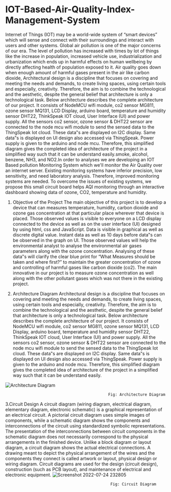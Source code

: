 # IOT-Based-Air-Quality-Index-Management-System
Internet of Things (IOT) may be a world-wide system of “smart devices” which will sense and
connect with their surroundings and interact with users and other systems. Global air pollution is
one of the major concerns of our era. The level of pollution has increased with times by lot of
things like the increase in population, increased vehicle use, industrialization and urbanization
which ends up in harmful effects on human wellbeing by directly affecting health of population
exposed to it. Air quality goes down when enough amount of harmful gases present in the air like
carbon dioxide, Architectural design is a discipline that focuses on covering and meeting the needs and
demands, to create living spaces, using certain tools and especially, creativity. Therefore, the
aim is to combine the technological and the aesthetic, despite the general belief that
architecture is only a technological task.
Below architecture describes the complete architecture of our project. It consists of
NodeMCU wifi module, co2 sensor MG811, ozone sensor MQ131, LCD Display, arduino
board, temperature and humidity sensor DHT22, ThinkSpeak IOT cloud, User Interface (UI)
and power supply. All the sensors co2 sensor, ozone sensor & DHT22 sensor are connected
to the node mcu wifi module to send the sensed data to the ThingSpeak Iot cloud. These
data‟s are displayed on I2C display. Same data‟s is displayed on UI design also accessed via
ThingSpeak. Power supply is given to the arduino and node mcu. Therefore, this simplified
diagram gives the completed idea of architecture of the project in a simplified way such that
it can be understand easily.smoke, alcohol, benzene, NH3, and NO2.In order to analyses we are developing
an IOT Based pollution Monitoring System which we'll monitor the Air Quality over an internet
server. Existing monitoring systems have inferior precision, low sensitivity, and need laboratory
analysis. Therefore, improved monitoring systems are needed. To overcome the issues of
existing systems, we propose this small circuit board helps AQI monitoring through an
interactive dashboard showing data of ozone, CO2, temperature and humidity.

1. Objective of the Project
The main objective of this project is to develop a device that can measures temperature,
humidity, carbon dioxide and ozone gas concentration at that particular place wherever that
device is placed. Those observed values is visible to everyone on a LCD display connected to
the device as well as on the user interface (UI) designed by using html, css and JavaScript.
Data is visible in graphical as well as discrete digital value. Instant data as well as 10 days
before data‟s can be observed in the graph on UI.
Those observed values will help the environmental analyst to analyse the environmental air
gases parameters along with the ozone concentration. Analysing of these data‟s will clarify
the clear blue print for “What Measures should be taken and where first?” to maintain the
greater concentration of ozone and controlling of harmful gases like carbon dioxide (co2).
The main innovative in our project is to measure ozone concentration as well along with the
other pollutant gases which was not there in the existing project.

2. Architecture Diagram
Architectural design is a discipline that focuses on covering and meeting the needs and
demands, to create living spaces, using certain tools and especially, creativity. Therefore, the
aim is to combine the technological and the aesthetic, despite the general belief that
architecture is only a technological task.
Below architecture describes the complete architecture of our project. It consists of
NodeMCU wifi module, co2 sensor MG811, ozone sensor MQ131, LCD Display, arduino
board, temperature and humidity sensor DHT22, ThinkSpeak IOT cloud, User Interface (UI)
and power supply. All the sensors co2 sensor, ozone sensor & DHT22 sensor are connected
to the node mcu wifi module to send the sensed data to the ThingSpeak Iot cloud. These
data‟s are displayed on I2C display. Same data‟s is displayed on UI design also accessed via
ThingSpeak. Power supply is given to the arduino and node mcu. Therefore, this simplified
diagram gives the completed idea of architecture of the project in a simplified way such that
it can be understand easily.

![Architecture Diagram](https://user-images.githubusercontent.com/72158443/180847016-2b027512-549f-4a6f-8fd5-352b4faadd80.png)
            
                                                 Fig: Architecture Diagram

3.Circuit Design
A circuit diagram (wiring diagram, electrical diagram, elementary diagram, electronic
schematic) is a graphical representation of an electrical circuit. A pictorial circuit diagram
uses simple images of components, while a schematic diagram shows the components and
interconnections of the circuit using standardized symbolic representations. The presentation
of the interconnections between circuit components in the schematic diagram does not
necessarily correspond to the physical arrangements in the finished device.
Unlike a block diagram or layout diagram, a circuit diagram shows the actual electrical
connections. A drawing meant to depict the physical arrangement of the wires and the components they connect is called artwork or layout, physical design or wiring diagram.
Circuit diagrams are used for the design (circuit design), construction (such as PCB layout),
and maintenance of electrical and electronic equipment.
![Screenshot 2022-07-24 232805](https://user-images.githubusercontent.com/72158443/180847368-e9019377-5937-4453-a4cf-be429b2a09f0.png)
            
                                                  Fig: Circuit Diagram



